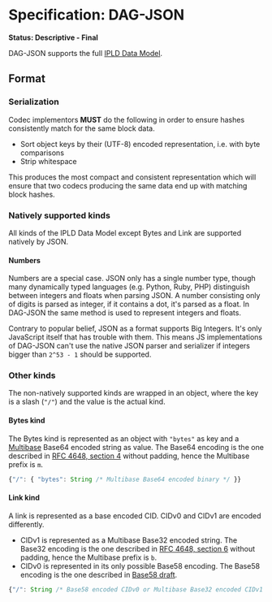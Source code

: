 # Specification: DAG-JSON

**Status: Descriptive - Final**

DAG-JSON supports the full [IPLD Data Model](../../data-model-layer/data-model.md).

## Format

### Serialization

Codec implementors **MUST** do the following in order to ensure hashes consistently match for the same block data.

 - Sort object keys by their (UTF-8) encoded representation, i.e. with byte comparisons
 - Strip whitespace

This produces the most compact and consistent representation which will ensure that two codecs
producing the same data end up with matching block hashes.

### Natively supported kinds

All kinds of the IPLD Data Model except Bytes and Link are supported natively by JSON.

#### Numbers

Numbers are a special case. JSON only has a single number type, though many dynamically typed languages (e.g. Python, Ruby, PHP) distinguish between integers and floats when parsing JSON. A number consisting only of digits is parsed as integer, if it contains a dot, it's parsed as a float. In DAG-JSON the same method is used to represent integers and floats.

Contrary to popular belief, JSON as a format supports Big Integers. It's only
JavaScript itself that has trouble with them. This means JS implementations
of DAG-JSON can't use the native JSON parser and serializer if integers bigger
than `2^53 - 1` should be supported.

### Other kinds

The non-natively supported kinds are wrapped in an object, where the key is a slash (`"/"`) and the value is the actual kind.

#### Bytes kind

The Bytes kind is represented as an object with `"bytes"` as key and a [Multibase](https://github.com/multiformats/multibase) Base64 encoded string as value. The Base64 encoding is the one described in [RFC 4648, section 4](https://tools.ietf.org/html/rfc4648#section-4) without padding, hence the Multibase prefix is `m`.


```javascript
{"/": { "bytes": String /* Multibase Base64 encoded binary */ }}
```

#### Link kind

A link is represented as a base encoded CID. CIDv0 and CIDv1 are encoded differently.

 - CIDv1 is represented as a Multibase Base32 encoded string. The Base32 encoding is the one described in [RFC 4648, section 6](https://tools.ietf.org/html/rfc4648#section-6) without padding, hence the Multibase prefix is `b`.
 - CIDv0 is represented in its only possible Base58 encoding. The Base58 encoding is the one described in [Base58 draft](https://tools.ietf.org/html/draft-msporny-base58).

```javascript
{"/": String /* Base58 encoded CIDv0 or Multibase Base32 encoded CIDv1 */}
```
